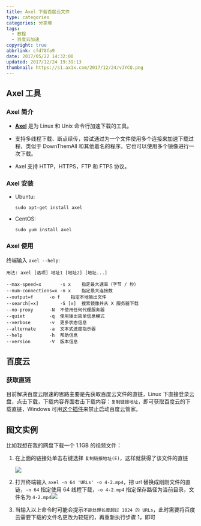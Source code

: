 ```yaml
---
title: Axel 下载百度云文件
type: categories
categories: 分享境
tags:
  - 教程
  - 百度云加速
copyright: true
abbrlink: cfd78fa9
date: 2017/05/22 14:32:00
updated: 2017/12/24 19:39:13
thumbnail: https://s1.ax1x.com/2017/12/24/vJYCQ.png
---
```


## Axel 工具
### Axel 简介

- [**Axel**](https://github.com/eribertomota/axel) 是为 Linux 和 Unix 命令行加速下载的工具。

- 支持多线程下载、断点续传，尝试通过为一个文件使用多个连接来加速下载过程，类似于 DownThemAll 和其他着名的程序。它也可以使用多个镜像进行一次下载。

- Axel 支持 HTTP，HTTPS，FTP 和 FTPS 协议。

<!-- more -->
### Axel 安装

- Ubuntu:

  ```
  sudo apt-get install axel
  ```
- CentOS:

  ```
  sudo yum install axel
  ```

### Axel 使用

终端输入 `axel --help`:

```
用法: axel [选项] 地址1 [地址2] [地址...]

--max-speed=x		-s x	指定最大速率（字节 / 秒）
--num-connections=x	-n x	指定最大连接数
--output=f		-o f	指定本地输出文件
--search[=x]		-S [x]	搜索镜像并从 X 服务器下载
--no-proxy		-N	不使用任何代理服务器
--quiet			-q	使用输出简单信息模式
--verbose		-v	更多状态信息
--alternate		-a	文本式进度指示器
--help			-h	帮助信息
--version		-V	版本信息

```



## 百度云

### 获取直链

目前解决百度云限速的思路主要是先获取百度云文件的直链，Linux 下直接登录云盘，点击下载，下载内容界面右击下载内容：`复制链接地址`，即可获取百度云的下载直链，Windows 可用[这个插件](https://github.com/cloudroc/baidu-nolimit)来禁止启动百度云管家。

## 图文实例

比如我想在我的网盘下载一个 1.1GB 的视频文件：

1. 在上面的链接处单击右键选择 `复制链接地址(E)`，这样就获得了该文件的直链

   ![](https://ws1.sinaimg.cn/large/ba22af52gy1ffu4ikixrqj20ht04omx9.jpg)

2. 打开终端输入 `axel -n 64 'URLs' -o 4-2.mp4`，把 url 替换成刚刚文件的直链，`-n 64` 指定使用 64 线程下载，`-o 4-2.mp4` 指定保存路径为当前目录，文件名为 `4-2.mp4`![](https://ws1.sinaimg.cn/large/ba22af52gy1ffu4jbf6dbj20mq0dlq6i.jpg)

3. 当输入以上命令时可能会提示`不能处理长度超过 1024 的 URLs`，此时需要将百度云需要下载的文件名更改为较短的，再重新执行步骤 1，即可

